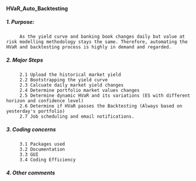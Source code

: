 #### HVaR_Auto_Backtesting
##### 1. Purpose:
         As the yield curve and banking book changes daily but value at risk modelling methodology stays the same. Therefore, automating the HVaR and backtesting process is highly in demand and regarded. 
##### 2. Major Steps
         2.1 Upload the historical market yield
         2.2 Bootstrapping the yield curve
         2.3 Calcuate daily market yield changes
         2.4 Determine portfolio market values changes
         2.5 Determine dynamic HVaR and its variations (ES with different horizon and confidence level)
         2.6 Determine if HVaR passes the Backtesting (Always based on yesterday's portfolio)
         2.7 Job scheduling and email notifications.
       
##### 3. Coding concerns
         3.1 Packages used
         3.2 Documentation
         3.3 GUI
         3.4 Coding Efficiency
##### 4. Other comments
         
